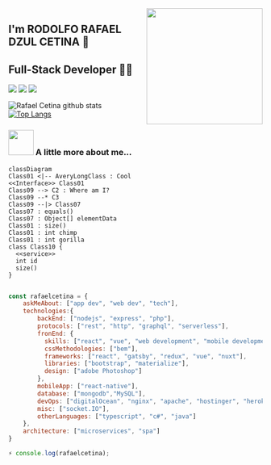 <!--### Hi there 👋-->

<!--
**rafaelcetina/rafaelcetina** is a ✨ _special_ ✨ repository because its `README.md` (this file) appears on your GitHub profile.

Here are some ideas to get you started:

- 🔭 I’m currently working on ...
- 🌱 I’m currently learning ...
- 👯 I’m looking to collaborate on ...
- 🤔 I’m looking for help with ...
- 💬 Ask me about ...
- 📫 How to reach me: ...
- 😄 Pronouns: ...
- ⚡ Fun fact: ...
-->
<img align='right' src="https://c.tenor.com/DDCKakk8xVwAAAAd/it-crowd.gif" width="230">

## I'm RODOLFO RAFAEL DZUL CETINA 👋
## Full-Stack Developer 👨‍💻

[![](https://img.shields.io/badge/LinkedIn-Rafael%20Cetina-blue)](https://www.linkedin.com/in/rodolfo-dzul/)
[![](https://img.shields.io/badge/Gmail-rafaelcetina07%40gmail.com-red)](mailto:rafaelcetina07@gmail.com)
[![](https://img.shields.io/badge/Twitter-%40CetinaRafael-1da1f2)](https://twitter.com/CetinaRafael)

![Rafael Cetina github stats](https://github-readme-stats.vercel.app/api?username=rafaelcetina&show_icons=true&theme=vue-dark)
<br/>
[![Top Langs](https://github-readme-stats.vercel.app/api/top-langs/?username=rafaelcetina&layout=compact&theme=vue-dark)](https://github.com/rafaelcetina/github-readme-stats)


### <img src="https://media.giphy.com/media/VgCDAzcKvsR6OM0uWg/giphy.gif" width="50"> A little more about me...  


```mermaid
classDiagram
Class01 <|-- AveryLongClass : Cool
<<Interface>> Class01
Class09 --> C2 : Where am I?
Class09 --* C3
Class09 --|> Class07
Class07 : equals()
Class07 : Object[] elementData
Class01 : size()
Class01 : int chimp
Class01 : int gorilla
class Class10 {
  <<service>>
  int id
  size()
}
```

```javascript

const rafaelcetina = {
    askMeAbout: ["app dev", "web dev", "tech"],
    technologies:{
        backEnd: ["nodejs", "express", "php"],
        protocols: ["rest", "http", "graphql", "serverless"],
        fronEnd: {
          skills: ["react", "vue", "web development", "mobile development", "frontend"],
          cssMethodologies: ["bem"],
          frameworks: ["react", "gatsby", "redux", "vue", "nuxt"],
          libraries: ["bootstrap", "materialize"],
          design: ["adobe Photoshop"]
        },
        mobileApp: ["react-native"],
        database: ["mongodb","MySQL"],
        devOps: ["digitalOcean", "nginx", "apache", "hostinger", "heroku", "ngrok", "netlify"],
        misc: ["socket.IO"],
        otherLanguages: ["typescript", "c#", "java"]
    },
    architecture: ["microservices", "spa"]
}

⚡ console.log(rafaelcetina);
```
